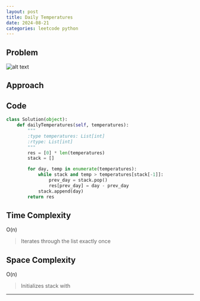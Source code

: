 ```yaml
---
layout: post
title: Daily Temperatures
date: 2024-08-21
categories: leetcode python
---
```

## Problem
![alt text](/blog/public/img/DailyTemperatures.png)

## Approach

## Code
```python
class Solution(object):
    def dailyTemperatures(self, temperatures):
        """
        :type temperatures: List[int]
        :rtype: List[int]
        """
        res = [0] * len(temperatures)
        stack = []

        for day, temp in enumerate(temperatures):
            while stack and temp > temperatures[stack[-1]]:
                prev_day = stack.pop()
                res[prev_day] = day - prev_day
            stack.append(day)
        return res
```

## Time Complexity
O(n)
> Iterates through the list exactly once

## Space Complexity
O(n)
> Initializes stack with 

---
